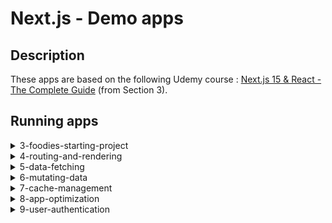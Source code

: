 # Next.js - Demo apps

## Description
These apps are based on the following Udemy course : [Next.js 15 & React - The Complete Guide](https://www.udemy.com/course/nextjs-react-the-complete-guide/) (from Section 3).

## Running apps

<!-- 3-foodies-starting-project -->

<details>
<summary>3-foodies-starting-project</summary>
<dl><dd><dl><dd>

### I. Note
**Submitting images won't work in Production mode**, as we're storing images dynamically in the [public folder](./public/images), and Next.js ignores this folder when building the application. Then, this feature only works in Development mode.

**A good practice would be to store images in a Cloud service such as [AWS S3](https://aws.amazon.com/fr/s3/).**

### II. Initialize project
#### A. Install dependencies :
* `npm install`
* `node initdb.js`

#### B. Run Next.js app :
##### 1. DEV mode :
* `npm run dev`

##### 2. PROD mode :
* `npm run build`
* `npm start`

</dl></dd></dl></dd>
</details>

<!-- 4-routing-and-rendering -->

<details>
<summary>4-routing-and-rendering</summary>
<dl><dd><dl><dd>

### I. Note

This project uses the App Routers that was introduced in Next.js 13, instead of the classic Pages Router.

This project also contains an example of [route.js](4-routing-and-rendering/app/(content)/api/route.js) and [middleware.js](4-routing-and-rendering/middleware.js) for demo, but they are not used.

### II. Initialize project
#### A. Install dependencies :
* `npm install`

#### B. Run Next.js app :
* `npm run dev`

</dl></dd></dl></dd>
</details>

<!-- 5-data-fetching -->

<details>
<summary>5-data-fetching</summary>
<dl><dd><dl><dd>

### I. Note
**Express.js backend does not need to run.** This backend server is temporarily useful for following the [Udemy course](https://www.udemy.com/course/nextjs-react-the-complete-guide/) (Section 5), but then everything is modified to use the database with Next.js data fetching instead of using this external Express.js API. **More info here : [DataFetching.md](5-data-fetching/DataFetching.md).**

**data.db** has been moved manually, but was originally generated when the Express.js server was first started.

### II. Initialize project
#### A. Install dependencies :
* `npm install`

#### B. Run Next.js app :
* `npm run dev`

</dl></dd></dl></dd>
</details>

<!-- 6-mutating-data -->

<details>
<summary>6-mutating-data</summary>
<dl><dd><dl><dd>

### I. Note
**posts.db** will be automatically created when starting the application.

### II. Initialize project
#### A. Install dependencies :
* `npm install`

#### B. Add your Cloudinary credentials :
* Create a **.env.local** file in [the root folder of the project](6-mutating-data) with the following fields :
  ```env
  CLOUDINARY_CLOUD_NAME=
  CLOUDINARY_API_KEY=
  CLOUDINARY_API_SECRET=
  ```
* Create a free https://cloudinary.com/ account.
* In your home dashboard, find your API key or create a new one.
* Then fill in all **.env.local** fields with your `Cloud name`, `API Key` and `API Secret`.

#### C. Run Next.js app :
##### 1. DEV mode :
* `npm run dev`

##### 2. PROD mode :
* `npm run build`
* `npm start`

</dl></dd></dl></dd>
</details>

<!-- 7-cache-management -->

<details>
<summary>7-cache-management</summary>
<dl><dd><dl><dd>

### I. Note
This project contains examples to manage cache to improve performance, or to force cache revalidation when required without reloading the whole page.

The current configuration works as is, but if you want to try out other caching management approaches, **take a look at [CacheManagement.md](7-cache-management/CacheManagement.md)** (some details are available in the code itself).

> ⚠️ Note that this is a Next.js 14 project, and there are major caching changes in Next.js 15.

### II. Initialize project
#### A. Install dependencies :
* `npm install`

#### B. Run Next.js app :
* `npm run dev`

</dl></dd></dl></dd>
</details>

<!-- 8-app-optimization -->

<details>
<summary>8-app-optimization</summary>
<dl><dd><dl><dd>

### I. Note
This project contains examples of **image optimization**, which are important for compliance with [Core Web Vitals](https://developers.google.com/search/docs/appearance/core-web-vitals), especially to prevent layout shifting and improve loading :
* Optimization of images from the assets in [header.js](8-app-optimization/components/header.js).
* Optimization of fetched images in [posts.js](8-app-optimization/components/posts.js). This one required special configuration in [next.config.mjs](8-app-optimization/next.config.mjs) to allow fetching images from another domain.

It also contains examples of **static and dynamic metadata**, which are very important for SEO :
* Static metadata example in [home page](8-app-optimization/app/page.js).
* Static metadata example in [main layout](8-app-optimization/app/layout.js).
* Dynamic metadata example in [feed page](8-app-optimization/app/feed/page.js).

> ⚠️ Note that this project doesn't contain any OpenGraph metadata example, but it's possible to define some : https://nextjs.org/docs/app/api-reference/functions/generate-metadata#opengraph

### II. Initialize project
#### A. Install dependencies :
* `npm install`

#### B. Add your Cloudinary credentials :
* Create a **.env.local** file in [the root folder of the project](8-app-optimization) with the following fields :
  ```env
  CLOUDINARY_CLOUD_NAME=
  CLOUDINARY_API_KEY=
  CLOUDINARY_API_SECRET=
  ```
* Create a free https://cloudinary.com/ account.
* In your home dashboard, find your API key or create a new one.
* Then fill in all **.env.local** fields with your `Cloud name`, `API Key` and `API Secret`.

#### C. Run Next.js app :
* `npm run dev`

</dl></dd></dl></dd>
</details>

<!-- 9-user-authentication -->

<details>
<summary>9-user-authentication</summary>
<dl><dd><dl><dd>

### I. Note
✅This project has been updated to Next.js 15, to fix a small problem when first loading the application on http://localhost:3000/training instead of http://localhost:3000/, the global CSS was not loading for some reason. This update was done following the official recommendations : [**How to upgrade to version 15**](https://nextjs.org/docs/app/guides/upgrading/version-15).
> The update involved running a codemod to update to the latest version of Next.js (which was 15.3.4) and manually changing a few lines of code that were causing errors.<br/>
> _Last commit before updating to Next.js 15 : `a892f1a0d3962f6b7fcfe070dbc4c910678282e9`._

⚠️ This project uses Lucia Auth v3 which is now deprecated. See the official announcement : https://github.com/lucia-auth/lucia/discussions/1714.
> In a real project, we could use a more recent version of [Lucia Auth](https://lucia-auth.com/sessions/overview), or an alternative such as [Stack Auth](https://stack-auth.com/) or [Auth.js](https://authjs.dev/) (formerly "NextAuth.js"), which are all compatible with Next.js.

Main files in this project :
* [**Home page form**](9-user-authentication/components/auth-form.js) to sign up or log in.
* [**Authentication server actions**](9-user-authentication/actions/auth-actions.js) listening to form submissions.
* [**Authentication methods**](9-user-authentication/lib/auth.js) that handle session cookies using Lucia Auth, which is a third-party authentication library (it actually calls the database).
* [**Logout button**](9-user-authentication/app/(auth)/layout.js) available in the layout of every page that requires authentication.

### II. Initialize project
#### A. Install dependencies :
* `npm install`

#### B. Run Next.js app :
* `npm run dev`

</dl></dd></dl></dd>
</details>
